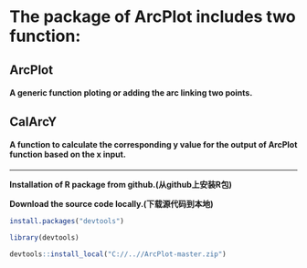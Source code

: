 # The package of ArcPlot includes two function:

## ArcPlot
#### A generic function ploting or adding the arc linking two points.
## CalArcY

#### A function to calculate the corresponding y value for the output of ArcPlot function based on the x input.

--------------------------------------------------------------------------------------------------------------

**Installation of R package from github.(从github上安装R包)**

**Download the source code locally.(下载源代码到本地)**

```R
install.packages("devtools")

library(devtools)

devtools::install_local("C://..//ArcPlot-master.zip")
```

